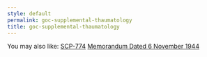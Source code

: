 ```yaml
---
style: default
permalink: goc-supplemental-thaumatology
title: goc-supplemental-thaumatology
---
```

You may also like:
[SCP-774](http://scp-wiki.net/scp-774)
[Memorandum Dated 6 November 1944](http://scp-wiki.net/memorandum-dated-6-november-1944)